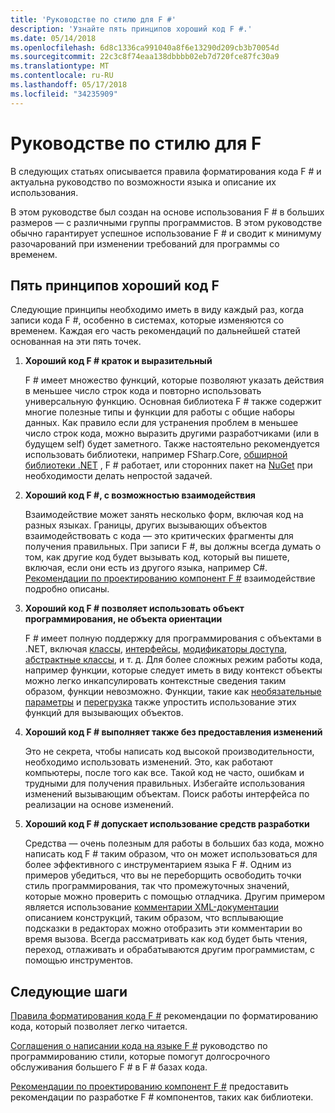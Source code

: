 ```yaml
---
title: 'Руководстве по стилю для F #'
description: 'Узнайте пять принципов хороший код F #.'
ms.date: 05/14/2018
ms.openlocfilehash: 6d8c1336ca991040a8f6e13290d209cb3b70054d
ms.sourcegitcommit: 22c3c8f74eaa138dbbbb02eb7d720fce87fc30a9
ms.translationtype: MT
ms.contentlocale: ru-RU
ms.lasthandoff: 05/17/2018
ms.locfileid: "34235909"
---
```

# <a name="f-style-guide"></a>Руководстве по стилю для F #

В следующих статьях описывается правила форматирования кода F # и актуальна руководство по возможности языка и описание их использования.

В этом руководстве был создан на основе использования F # в больших размеров — с различными группы программистов. В этом руководстве обычно гарантирует успешное использование F # и сводит к минимуму разочарований при изменении требований для программы со временем.

## <a name="five-principles-of-good-f-code"></a>Пять принципов хороший код F #

Следующие принципы необходимо иметь в виду каждый раз, когда записи кода F #, особенно в системах, которые изменяются со временем. Каждая его часть рекомендаций по дальнейшей статей основанная на эти пять точек.

1. **Хороший код F # краток и выразительный**

    F # имеет множество функций, которые позволяют указать действия в меньшее число строк кода и повторно использовать универсальную функцию. Основная библиотека F # также содержит многие полезные типы и функции для работы с общие наборы данных. Как правило если для устранения проблем в меньшее число строк кода, можно выразить другими разработчиками (или в будущем self) будет заметного. Также настоятельно рекомендуется использовать библиотеки, например FSharp.Core, [обширной библиотеки .NET](https://docs.microsoft.com/dotnet/api/) , F # работает, или сторонних пакет на [NuGet](https://www.nuget.org/) при необходимости делать непростой задачей.

2. **Хороший код F #, с возможностью взаимодействия**

    Взаимодействие может занять несколько форм, включая код на разных языках. Границы, других вызывающих объектов взаимодействовать с кода — это критических фрагменты для получения правильных. При записи F #, вы должны всегда думать о том, как другие код будет вызывать код, который вы пишете, включая, если они есть из другого языка, например C#. [Рекомендации по проектированию компонент F #](component-design-guidelines.md) взаимодействие подробно описаны.

3. **Хороший код F # позволяет использовать объект программирования, не объекта ориентации**

    F # имеет полную поддержку для программирования с объектами в .NET, включая [классы](../language-reference/classes.md), [интерфейсы](../language-reference/interfaces.md), [модификаторы доступа](../language-reference/access-control.md), [абстрактные классы](../language-reference/abstract-classes.md), и т. д. Для более сложных режим работы кода, например функции, которые следует иметь в виду контекст объекты можно легко инкапсулировать контекстные сведения таким образом, функции невозможно. Функции, такие как [необязательные параметры](../language-reference/members/methods.md#optional-arguments) и [перегрузка](../language-reference/members/methods.md#overloaded-methods) также упростить использование этих функций для вызывающих объектов.

4. **Хороший код F # выполняет также без предоставления изменений**

    Это не секрета, чтобы написать код высокой производительности, необходимо использовать изменений. Это, как работают компьютеры, после того как все. Такой код не часто, ошибкам и трудными для получения правильных. Избегайте использования изменений вызывающим объектам. Поиск работы интерфейса по реализации на основе изменений.

5. **Хороший код F # допускает использование средств разработки**

    Средства — очень полезным для работы в больших баз кода, можно написать код F # таким образом, что он может использоваться для более эффективного с инструментарием языка F #. Одним из примеров убедиться, что вы не переборщить освободить точки стиль программирования, так что промежуточных значений, которые можно проверить с помощью отладчика. Другим примером является использование [комментарии XML-документации](../language-reference/xml-documentation.md) описанием конструкций, таким образом, что всплывающие подсказки в редакторах можно отобразить эти комментарии во время вызова. Всегда рассматривать как код будет быть чтения, переход, отлаживать и обрабатываются другим программистам, с помощью инструментов.

## <a name="next-steps"></a>Следующие шаги

[Правила форматирования кода F #](formatting.md) рекомендации по форматированию кода, который позволяет легко читается.

[Соглашения о написании кода на языке F #](conventions.md) руководство по программированию стили, которые помогут долгосрочного обслуживания большего F # в F # базах кода.

[Рекомендации по проектированию компонент F #](component-design-guidelines.md) предоставить рекомендации по разработке F # компонентов, таких как библиотеки.
